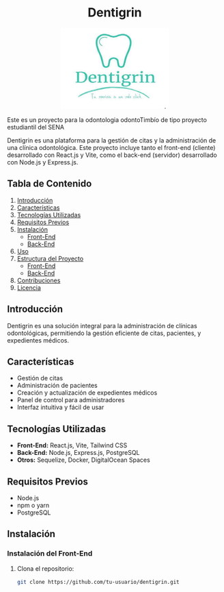 <h1 align = "center"> Dentigrin</h1>
<p align="center">
  <img src="./dentigrin/src/assets/images/Logo Dentigrin.jpeg" alt="Foro Hub" width="50%">
</p>
Este es un proyecto para la odontologia odontoTimbío de tipo proyecto estudiantil del SENA

Dentigrin es una plataforma para la gestión de citas y la administración de una clínica odontológica. Este proyecto incluye tanto el front-end (cliente) desarrollado con React.js y Vite, como el back-end (servidor) desarrollado con Node.js y Express.js.

## Tabla de Contenido

1. [Introducción](#introducción)
2. [Características](#características)
3. [Tecnologías Utilizadas](#tecnologías-utilizadas)
4. [Requisitos Previos](#requisitos-previos)
5. [Instalación](#instalación)
   - [Front-End](#instalación-del-front-end)
   - [Back-End](#instalación-del-back-end)
6. [Uso](#uso)
7. [Estructura del Proyecto](#estructura-del-proyecto)
   - [Front-End](#estructura-del-front-end)
   - [Back-End](#estructura-del-back-end)
8. [Contribuciones](#contribuciones)
9. [Licencia](#licencia)

## Introducción

Dentigrin es una solución integral para la administración de clínicas odontológicas, permitiendo la gestión eficiente de citas, pacientes, y expedientes médicos.

## Características

- Gestión de citas
- Administración de pacientes
- Creación y actualización de expedientes médicos
- Panel de control para administradores
- Interfaz intuitiva y fácil de usar

## Tecnologías Utilizadas

- **Front-End:** React.js, Vite, Tailwind CSS
- **Back-End:** Node.js, Express.js, PostgreSQL
- **Otros:** Sequelize, Docker, DigitalOcean Spaces

## Requisitos Previos

- Node.js
- npm o yarn
- PostgreSQL

## Instalación

### Instalación del Front-End

1. Clona el repositorio:
   ```sh
   git clone https://github.com/tu-usuario/dentigrin.git

